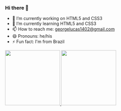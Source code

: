### Hi there 👋
- 🔭 I’m currently working on HTML5 and CSS3
- 🌱 I’m currently learning HTML5 and CSS3
- 📫 How to reach me: georgelucas1402@gmail.com
- 😄 Pronouns: he/his
- ⚡ Fun fact: I'm from Brazil

<div>
  <a href="https://github.com/George-Lucas-Lazarim">
  <img height="180em" src="https://github-readme-stats.vercel.app/api?username=George-Lucas-Lazarim)](https://github.com/anuraghazra/github-readme-stats"/>
  <img height="180em" src=""/>
</div>
